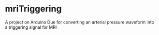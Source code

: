 # mriTriggering
A project on Arduino Due for converting an arterial pressure waveform into a triggering signal for MRI
